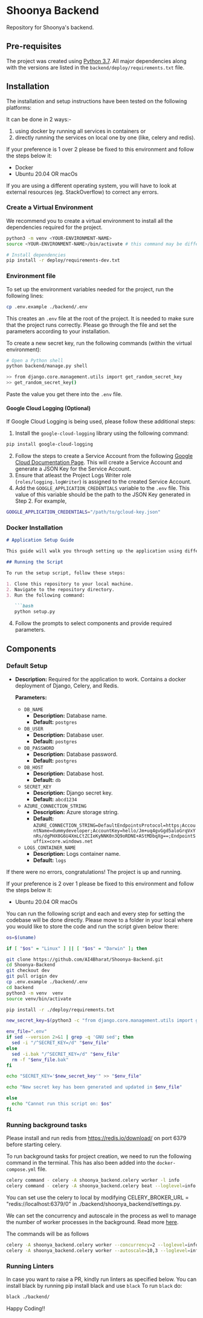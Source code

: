 # Shoonya Backend

Repository for Shoonya's backend.

## Pre-requisites

The project was created using [Python 3.7](https://www.python.org/downloads/). All major dependencies along with the versions are listed in the `backend/deploy/requirements.txt` file.

## Installation

The installation and setup instructions have been tested on the following platforms:

It can be done in 2 ways:-
1) using docker by running all services in containers or
2) directly running the services on local one by one (like, celery and redis).
   
If your preference is 1 over 2 please be fixed to this environment and follow the steps below it:

- Docker
- Ubuntu 20.04 OR macOs 

If you are using a different operating system, you will have to look at external resources (eg. StackOverflow) to correct any errors.

### Create a Virtual Environment

We recommend you to create a virtual environment to install all the dependencies required for the project.

```bash
python3 -m venv <YOUR-ENVIRONMENT-NAME>
source <YOUR-ENVIRONMENT-NAME>/bin/activate # this command may be different based on your OS

# Install dependencies
pip install -r deploy/requirements-dev.txt
```

### Environment file

To set up the environment variables needed for the project, run the following lines:
```bash
cp .env.example ./backend/.env
```

This creates an `.env` file at the root of the project. It is needed to make sure that the project runs correctly. Please go through the file and set the parameters according to your installation.

To create a new secret key, run the following commands (within the virtual environment):
```bash
# Open a Python shell
python backend/manage.py shell

>> from django.core.management.utils import get_random_secret_key
>> get_random_secret_key()
```

Paste the value you get there into the `.env` file.

#### Google Cloud Logging (Optional)

If Google Cloud Logging is being used, please follow these additional steps:

1. Install the `google-cloud-logging` library using the following command:
```bash
pip install google-cloud-logging
```
2. Follow the steps to create a Service Account from the following [Google Cloud Documentation Page](https://cloud.google.com/docs/authentication/production#create_service_account).   This will create a Service Account and generate a JSON Key for the Service Account.
3. Ensure that atleast the Project Logs Writer role (`roles/logging.logWriter`) is assigned to the created Service Account.
4. Add the `GOOGLE_APPLICATION_CREDENTIALS` variable to the `.env` file. This value of this variable should be the path to the JSON Key generated in Step 2. For example,

```bash
GOOGLE_APPLICATION_CREDENTIALS="/path/to/gcloud-key.json"
```

### Docker Installation


```markdown
# Application Setup Guide

This guide will walk you through setting up the application using different methods and components.

## Running the Script

To run the setup script, follow these steps:

1. Clone this repository to your local machine.
2. Navigate to the repository directory.
3. Run the following command:

   ```bash
   python setup.py
   ```

4. Follow the prompts to select components and provide required parameters.

## Components

### Default Setup

- **Description:** Required for the application to work. Contains a docker deployment of Django, Celery, and Redis.
  
  **Parameters:**
  - `DB_NAME`
    - **Description:** Database name.
    - **Default:** `postgres`
  - `DB_USER`
    - **Description:** Database user.
    - **Default:** `postgres`
  - `DB_PASSWORD`
    - **Description:** Database password.
    - **Default:** `postgres`
  - `DB_HOST`
    - **Description:** Database host.
    - **Default:** `db`
  - `SECRET_KEY`
    - **Description:** Django secret key.
    - **Default:** `abcd1234`
  - `AZURE_CONNECTION_STRING`
    - **Description:** Azure storage string.
    - **Default:** `AZURE_CONNECTION_STRING=DefaultEndpointsProtocol=https;AccountName=dummydeveloper;AccountKey=hello/Jm+uq4gvGgd5aloGrqVxYnRs/dgPHX0G6U4XmLCtZCIeKyNNK0n3Q9oRDNE+AStMDbqXg==;EndpointSuffix=core.windows.net`
  - `LOGS_CONTAINER_NAME`
    - **Description:** Logs container name.
    - **Default:** `logs`




<!-- `cd` back to the root folder .Once inside, build the docker containers:

```bash
docker-compose -f docker-compose-local.yml build
```

To run the containers:

```bash
docker-compose -f docker-compose-local.yml up -d
```

To share the database with others, just share the postgres_data and the media folder with others.

### Run Migrations (required only for the first time running the project or if you make any changes in the models)
Run the following commands:
```bash
# Check if there are any pending migrations
docker-compose exec web python manage.py makemigrations 

# Run all pending migrations
docker-compose exec web python manage.py migrate

# Create a superuser
docker-compose exec web python manage.py createsuperuser

``` -->



If there were no errors, congratulations! The project is up and running.

If your preference is 2 over 1 please be fixed to this environment and follow the steps below it:

- Ubuntu 20.04 OR macOs

You can run the following script and each and every step for setting the codebase will be done directly. Please move to a folder in your local where you would like to store the code and run the script given below there:
```bash
os=$(uname)

if [ "$os" = "Linux" ] || [ "$os" = "Darwin" ]; then

git clone https://github.com/AI4Bharat/Shoonya-Backend.git
cd Shoonya-Backend
git checkout dev
git pull origin dev
cp .env.example ./backend/.env
cd backend
python3 -m venv  venv
source venv/bin/activate

pip install -r ./deploy/requirements.txt

new_secret_key=$(python3 -c "from django.core.management.utils import get_random_secret_key; print(get_random_secret_key())")

env_file=".env"
if sed --version 2>&1 | grep -q 'GNU sed'; then
  sed -i "/^SECRET_KEY=/d" "$env_file"
else
  sed -i.bak "/^SECRET_KEY=/d" "$env_file"
  rm -f "$env_file.bak"
fi

echo "SECRET_KEY='$new_secret_key'" >> "$env_file"

echo "New secret key has been generated and updated in $env_file"

else
  echo "Cannot run this script on: $os"
fi
  ```

### Running background tasks 
Please install and run redis from https://redis.io/download/ on port 6379 before starting celery. 

To run background tasks for project creation, we need to run the following command in the terminal. This has also been added into the `docker-compose.yml` file.
```bash 
celery command - celery -A shoonya_backend.celery worker -l info
celery command - celery -A shoonya_backend.celery beat --loglevel=info
```

You can set use the celery to local by modifying CELERY_BROKER_URL = "redis://localhost:6379/0" in ./backend/shoonya_backend/settings.py.

We can set the concurrency and autoscale in the process as well to manage the number of worker processes in the background. Read more [here](https://stackoverflow.com/a/72366865/9757174). 

The commands will be as follows 
```bash 
celery -A shoonya_backend.celery worker --concurrency=2 --loglevel=info
celery -A shoonya_backend.celery worker --autoscale=10,3 --loglevel=info
```

### Running Linters

In case you want to raise a PR, kindly run linters as specified below. You can install black by running pip install black and use `black` 
To run `black` do:

```bash
black ./backend/
```

Happy Coding!!
